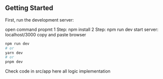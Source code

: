
## Getting Started

First, run the development server:

open command propmt
1 Step: npm install
2 Step: npm run dev
start server: localhost/3000 copy and paste  browser 

```bash
npm run dev
# or
yarn dev
# or
pnpm dev
```

Check code in src/app here all logic implementation

